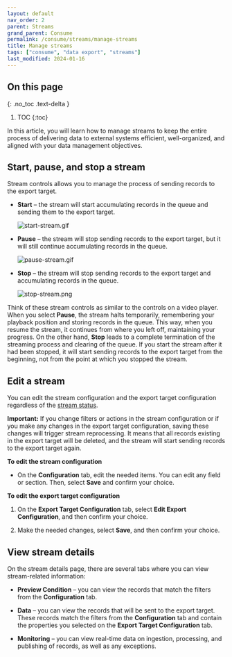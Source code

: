 ```yaml
---
layout: default
nav_order: 2
parent: Streams
grand_parent: Consume
permalink: /consume/streams/manage-streams
title: Manage streams
tags: ["consume", "data export", "streams"]
last_modified: 2024-01-16
---
```

## On this page
{: .no_toc .text-delta }
1. TOC
{:toc}

In this article, you will learn how to manage streams to keep the entire process of delivering data to external systems efficient, well-organized, and aligned with your data management objectives.

## Start, pause, and stop a stream

Stream controls allows you to manage the process of sending records to the export target.

- **Start** – the stream will start accumulating records in the queue and sending them to the export target.

    ![start-stream.gif](../../assets/images/consume/streams/start-stream.gif)

- **Pause** – the stream will stop sending records to the export target, but it will still continue accumulating records in the queue.

    ![pause-stream.gif](../../assets/images/consume/streams/pause-stream.gif)

- **Stop** – the stream will stop sending records to the export target and accumulating records in the queue.

    ![stop-stream.png](../../assets/images/consume/streams/stop-stream.png)

Think of these stream controls as similar to the controls on a video player. When you select **Pause**, the stream halts temporarily, remembering your playback position and storing records in the queue. This way, when you resume the stream, it continues from where you left off, maintaining your progress. On the other hand, **Stop** leads to a complete termination of the streaming process and clearing of the queue. If you start the stream after it had been stopped, it will start sending records to the export target from the beginning, not from the point at which you stopped the stream.

## Edit a stream

You can edit the stream configuration and the export target configuration regardless of the [stream status](/consume/streams/stream-reference#stream-statuses).

**Important:** If you change filters or actions in the stream configuration or if you make any changes in the export target configuration, saving these changes will trigger stream reprocessing. It means that all records existing in the export target will be deleted, and the stream will start sending records to the export target again.

**To edit the stream configuration**

- On the **Configuration** tab, edit the needed items. You can edit any field or section. Then, select **Save** and confirm your choice.

**To edit the export target configuration**

1. On the **Export Target Configuration** tab, select **Edit Export Configuration**, and then confirm your choice.

1. Make the needed changes, select **Save**, and then confirm your choice.

## View stream details

On the stream details page, there are several tabs where you can view stream-related information:

- **Preview Condition** – you can view the records that match the filters from the **Configuration** tab.

- **Data** – you can view the records that will be sent to the export target. These records match the filters from the **Configuration** tab and contain the properties you selected on the **Export Target Configuration** tab.

- **Monitoring** – you can view real-time data on ingestion, processing, and publishing of records, as well as any exceptions.
